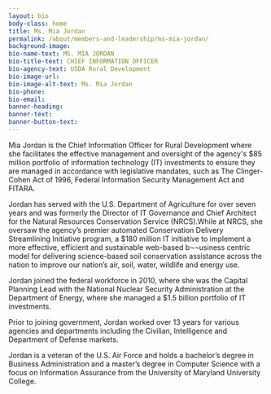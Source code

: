 ```yaml
---
layout: bio
body-class: home
title: Ms. Mia Jordan
permalink: /about/members-and-leadership/ms-mia-jordan/
background-image: 
bio-name-text: MS. MIA JORDAN
bio-title-text: CHIEF INFORMATION OFFICER
bio-agency-text: USDA Rural Development
bio-image-url: 
bio-image-alt-text: Ms. Mia Jordan
bio-phone: 
bio-email:  
banner-heading: 
banner-text: 
banner-button-text: 
---
```


Mia Jordan is the Chief Information Officer for Rural Development where she facilitates the effective management and oversight of the agency's $85 million portfolio of information technology (IT) investments to ensure they are managed in accordance with legislative mandates, such as The Clinger-Cohen Act of 1996, Federal Information Security Management Act and FITARA. 

Jordan has served with the U.S. Department of Agriculture for over seven years and was formerly the Director of IT Governance and Chief Architect for the Natural Resources Conservation Service (NRCS).While at NRCS, she oversaw the agency’s premier automated Conservation Delivery Streamlining Initiative program, a $180 million IT initiative to implement a more effective, efficient and sustainable web-based b¬¬usiness centric model for delivering science-based soil conservation assistance across the nation to improve our nation’s air, soil, water, wildlife and energy use. 

Jordan joined the federal workforce in 2010, where she was the Capital Planning Lead with the National Nuclear Security Administration at the Department of Energy, where she managed a $1.5 billion portfolio of IT investments. 

Prior to joining government, Jordan worked over 13 years for various agencies and departments including the Civilian, Intelligence and Department of Defense markets. 

Jordan is a veteran of the U.S. Air Force and holds a bachelor’s degree in Business Administration and a master’s degree in Computer Science with a focus on Information Assurance from the University of Maryland University College.
